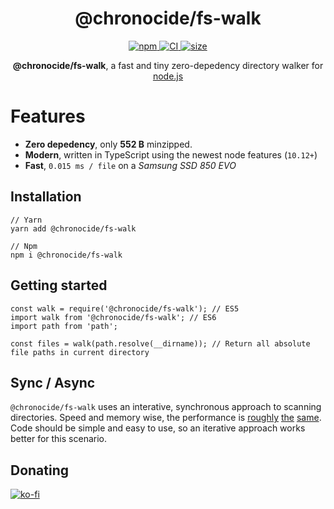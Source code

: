 <div align="center">
  <h1>@chronocide/fs-walk</h1>

  <a href="https://www.npmjs.com/package/@chronocide/fs-walk">
    <img alt="npm" src="https://img.shields.io/npm/v/@chronocide/fs-walk?label=npm">
  </a>
  <a href="https://github.com/chronoDave/fs-walk/actions/workflows/ci.yml">
    <img alt="CI" src="https://github.com/chronoDave/fs-walk/workflows/@chronocide/fs-walk/badge.svg?branch=main">
  </a>
  <a href="https://bundlephobia.com/result?p=@chronocide/fs-walk@latest">
    <img alt="size" src="https://img.shields.io/bundlephobia/minzip/@chronocide/fs-walk@latest.svg">
  </a>

  <p><b>@chronocide/fs-walk</b>, a fast and tiny zero-depedency directory walker for <a href="https://nodejs.org/en/">node.js</a></p>
</div>

# Features

 - **Zero depedency**, only **552 B** minzipped.
 - **Modern**, written in TypeScript using the newest node features (`10.12+`)
 - **Fast**, `0.015 ms / file` on a _Samsung SSD 850 EVO_

## Installation

```
// Yarn
yarn add @chronocide/fs-walk

// Npm
npm i @chronocide/fs-walk
```

## Getting started

```JS
const walk = require('@chronocide/fs-walk'); // ES5
import walk from '@chronocide/fs-walk'; // ES6
import path from 'path';

const files = walk(path.resolve(__dirname)); // Return all absolute file paths in current directory
```

## Sync / Async

`@chronocide/fs-walk` uses an interative, synchronous approach to scanning directories. Speed and memory wise, the performance is [roughly](https://www.quora.com/Is-recursion-faster-than-loops) [the](https://stackoverflow.com/questions/15688019/recursion-versus-iteration) [same](https://github.com/chronoDave/fs-walk/issues/1). Code should be simple and easy to use, so an iterative approach works better for this scenario.

## Donating

[![ko-fi](https://www.ko-fi.com/img/githubbutton_sm.svg)](https://ko-fi.com/Y8Y41E23T)
